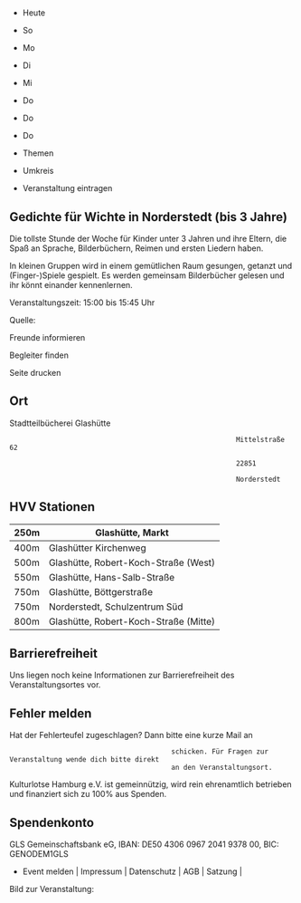 # 

- Heute
- So
- Mo
- Di
- Mi
- Do
- Do
- Do

- Themen
- Umkreis

- Veranstaltung eintragen

## Gedichte für Wichte in Norderstedt (bis 3 Jahre)

<!-- image -->

Die tollste Stunde der Woche für Kinder unter 3 Jahren und ihre Eltern, die Spaß an Sprache, Bilderbüchern, Reimen und ersten Liedern haben.

In kleinen Gruppen wird in einem gemütlichen Raum gesungen, getanzt und (Finger-)Spiele gespielt. Es werden gemeinsam Bilderbücher gelesen und ihr könnt einander kennenlernen.

Veranstaltungszeit: 15:00 bis 15:45 Uhr

Quelle:

Freunde informieren

Begleiter finden

Seite drucken

## Ort

Stadtteilbücherei Glashütte
				                                            
				
				
												

				                                            Mittelstraße 62

				                                            22851 

				                                            Norderstedt

## HVV Stationen

| 250m   | Glashütte, Markt                      |
|--------|---------------------------------------|
| 400m   | Glashütter Kirchenweg                 |
| 500m   | Glashütte, Robert-Koch-Straße (West)  |
| 550m   | Glashütte, Hans-Salb-Straße           |
| 750m   | Glashütte, Böttgerstraße              |
| 750m   | Norderstedt, Schulzentrum Süd         |
| 800m   | Glashütte, Robert-Koch-Straße (Mitte) |

## Barrierefreiheit

Uns liegen noch keine Informationen zur Barrierefreiheit des Veranstaltungsortes vor.

## Fehler melden

Hat der Fehlerteufel zugeschlagen? Dann bitte eine kurze Mail an
											
											schicken. Für Fragen zur Veranstaltung wende dich bitte direkt
											an den Veranstaltungsort.

Kulturlotse Hamburg e.V. ist gemeinnützig, wird rein ehrenamtlich betrieben und finanziert sich zu 100% aus Spenden.

## Spendenkonto

GLS Gemeinschaftsbank eG, IBAN: DE50 4306 0967 2041 9378 00, BIC: GENODEM1GLS

- Event melden | Impressum | Datenschutz | AGB | Satzung |

Bild zur Veranstaltung:

<!-- image -->